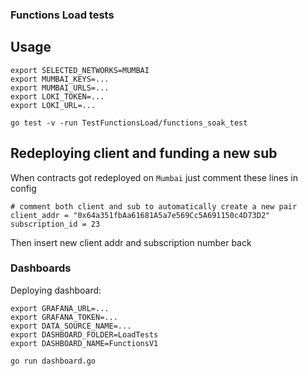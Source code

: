 ### Functions Load tests

## Usage
```
export SELECTED_NETWORKS=MUMBAI
export MUMBAI_KEYS=...
export MUMBAI_URLS=...
export LOKI_TOKEN=...
export LOKI_URL=...

go test -v -run TestFunctionsLoad/functions_soak_test
```

## Redeploying client and funding a new sub
When contracts got redeployed on `Mumbai` just comment these lines in config
```
# comment both client and sub to automatically create a new pair
client_addr = "0x64a351fbAa61681A5a7e569Cc5A691150c4D73D2"
subscription_id = 23
```
Then insert new client addr and subscription number back

### Dashboards

Deploying dashboard:
```
export GRAFANA_URL=...
export GRAFANA_TOKEN=...
export DATA_SOURCE_NAME=...
export DASHBOARD_FOLDER=LoadTests
export DASHBOARD_NAME=FunctionsV1

go run dashboard.go
```